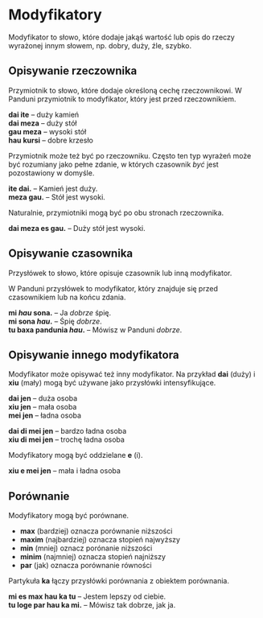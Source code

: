 # Modyfikatory

Modyfikator to słowo, które dodaje jakąś wartość lub opis do rzeczy wyrażonej innym słowem, np. dobry, duży, źle, szybko.

## Opisywanie rzeczownika

Przymiotnik to słowo, które dodaje określoną cechę rzeczownikowi. W Panduni przymiotnik to modyfikator, który jest przed rzeczownikiem.

**dai ite**
– duży kamień  
**dai meza**
– duży stół  
**gau meza**
– wysoki stół  
**hau kursi**
– dobre krzesło

Przymiotnik może też być po rzeczowniku. Często ten typ wyrażeń może być rozumiany jako pełne zdanie, w których czasownik _być_ jest pozostawiony w domyśle.

**ite dai.**
– Kamień jest duży.  
**meza gau.**
– Stół jest wysoki.

Naturalnie, przymiotniki mogą być po obu stronach rzeczownika.

**dai meza es gau.**
– Duży stół jest wysoki.


## Opisywanie czasownika

Przysłówek to słowo, które opisuje czasownik lub inną modyfikator.

W Panduni przysłówek to modyfikator, który znajduje się przed czasownikiem lub na końcu zdania.

**mi _hau_ sona.**
– Ja _dobrze_ śpię.  
**mi sona _hau_.**
– Śpię _dobrze_.  
**tu baxa pandunia _hau_.**
– Mówisz w Panduni _dobrze_.


## Opisywanie innego modyfikatora

Modyfikator może opisywać też inny modyfikator. Na przykład **dai** (duży) i **xiu** (mały) mogą być używane jako przysłówki intensyfikujące.

**dai jen**
– duża osoba  
**xiu jen**
– mała osoba  
**mei jen**
– ładna osoba

**dai di mei jen**
– bardzo ładna osoba  
**xiu di mei jen**
– trochę ładna osoba

Modyfikatory mogą być oddzielane **e** (i).

**xiu e mei jen**
– mała i ładna osoba


## Porównanie

Modyfikatory mogą być porównane.

- **max**
  (bardziej) oznacza porównanie niższości
- **maxim**
  (najbardziej) oznacza stopień najwyższy
- **min**
  (mniej) oznacz porónanie niższości
- **minim**
  (najmniej) oznacza stopień najniższy
- **par**
  (jak) oznacza porównanie równości

Partykuła **ka** łączy przysłówki porównania z obiektem porównania.

**mi es max hau ka tu**
– Jestem lepszy od ciebie.  
**tu loge par hau ka mi.**
– Mówisz tak dobrze, jak ja.


